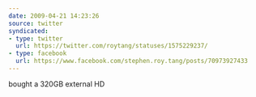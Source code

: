 ```yaml
---
date: 2009-04-21 14:23:26
source: twitter
syndicated:
- type: twitter
  url: https://twitter.com/roytang/statuses/1575229237/
- type: facebook
  url: https://www.facebook.com/stephen.roy.tang/posts/70973927433
---
```


bought a 320GB external HD